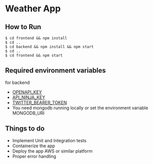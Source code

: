 # Weather App

## How to Run

```shell
$ cd frontend && npm install
$ cd ..
$ cd backend && npm install && npm start
$ cd ..
$ cd frontend && npm start
```

## Required environment variables

for backend

- [OPENAPI_KEY](https://openweathermap.org/forecast5)
- [API_NINJA_KEY](https://api-ninjas.com/api/city)
- [TWITTER_BEARER_TOKEN](https://developer.twitter.com/en)
- You need mongodb running locally or set the environment variable MONGODB_URI

## Things to do

- Implement Unit and Integration tests
- Containerize the app
- Deploy the app AWS or similar platform
- Proper error handling
